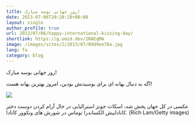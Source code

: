 ```yaml
---
title: روز جهانی بوسه مبارک!
date: 2013-07-06T20:28:28+00:00
layout: single
author_profile: true
url: 2013/07/06/happy-international-kissing-day/
shortlink: https://g.omid.dev/1RAEqMA
image: /images/sites/2/2013/07/09d9ee78a.jpg
lang: fa
category: blog
---
```

روز جهانی بوسه مبارک!

اگه به دنبال بهانه ای برای بوسیدنش بودین، امروز بهترین بهانه هست!

![](/2013/07/06/happy-international-kissing-day/09d9ee78a/#main)

عکسی در کل جهان پخش شد، اسکات جونز استرالیایی در حال آرام کردن دوست دختر کاناداییش الکساندرا توماس در شورش های ونکوور کانادا. (Rich Lam/Getty images)
